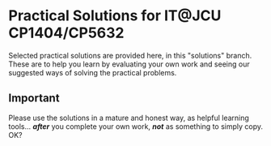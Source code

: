 # Practical Solutions for IT@JCU CP1404/CP5632

Selected practical solutions are provided here, in this "solutions" branch.  
These are to help you learn by evaluating your own work and seeing our suggested ways of solving the practical problems.

## Important

Please use the solutions in a mature and honest way, as helpful learning tools... ***after*** you complete your own
work, ***not*** as something to simply copy.  
OK?